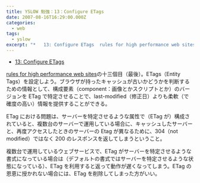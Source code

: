 ```yaml
---
title: YSLOW 勉強：13：Configure ETags
date: 2007-08-16T16:29:00.000Z
categories:
  - web
tags:
  - yslow
excerpt: "*   13: Configure ETags  rules for high performance web sitesの十三個目（最後）。ETags（Entity Tags）を設定しよう。ブラウザが持ったキャッシュが古いかどうかを判断するための情報として、構成要素（component：画像とかスクリプトとか）のバージョンをETagで特定させることで、last-modified（修正日）よりも柔軟（で確度の高い）情報を提供することができる。"
---
```


- [13: Configure ETags](http://developer.yahoo.com/performance/rules.html#etags)

[rules for high performance web sites](http://developer.yahoo.com/performance/rules.html)の十三個目（最後）。ETags（Entity Tags）を設定しよう。ブラウザが持ったキャッシュが古いかどうかを判断するための情報として、構成要素（component：画像とかスクリプトとか）のバージョンを ETag で特定させることで、last-modified（修正日）よりも柔軟（で確度の高い）情報を提供することができる。

ETag における問題は、サーバーを特定させるような属性で（ETag が）構成されていると、複数台のサーバーで運用している場合に、キャッシュしたサーバーと、再度アクセスしたときのサーバーの Etag が異なるために、304（not modified）ではなく 200 のレスポンスを返してしまうということ。

複数台で運用しているウェブサービスで、ETag がサーバーを特定させるような書式になっている場合は（デフォルトの書式ではサーバーを特定させるような状態になっている）、ETag を利用すると返って動作が遅くなってしまう。ETag の恩恵に授かれない場合には、ETag を削除してしまった方がいい。
